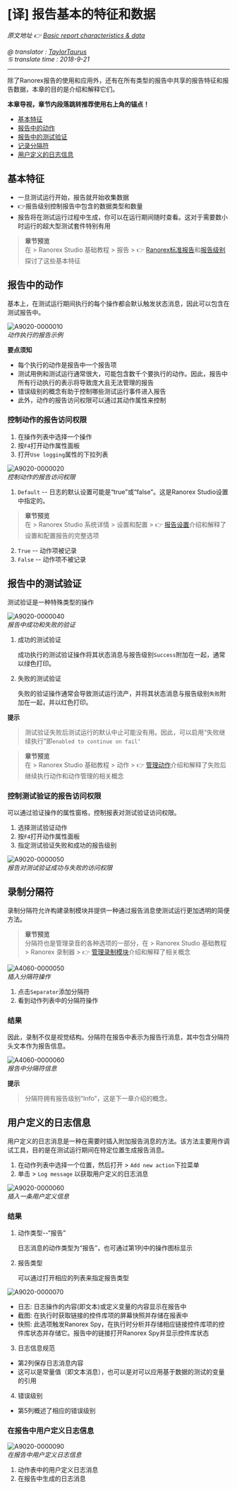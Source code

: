 # [译] 报告基本的特征和数据

*原文地址 👉 [Basic report characteristics & data][0]*

*@ translator : [TaylorTaurus](https://github.com/taylortaurus)*    
*♋ translate time : 2018-9-21*    

---

除了Ranorex报告的使用和应用外，还有在所有类型的报告中共享的报告特征和报告数据，本章的目的是介绍和解释它们。

**本章导视，章节内段落跳转推荐使用右上角的锚点！**

- [基本特征](#基本特征)
- [报告中的动作](#报告中的动作)
- [报告中的测试验证](#报告中的测试验证)
- [记录分隔符](#记录分隔符)
- [用户定义的日志信息](#用户定义的日志信息)

## 基本特征

- 一旦测试运行开始，报告就开始收集数据
- 👉报告级别控制报告中包含的数据类型和数量
- 报告将在测试运行过程中生成，你可以在运行期间随时查看。这对于需要数小时运行的超大型测试套件特别有用

> **章节预览**  
> 在 \> Ranorex Studio 基础教程 \> 报告 \> 👉 [Ranorex标准报告][1]和[报告级别][2]探讨了这些基本特征

## 报告中的动作

基本上，在测试运行期间执行的每个操作都会默认触发状态消息，因此可以包含在测试报告中。

![A9020-0000010](https://gitee.com/taylortaurus/RX_UserGuide_GitBook_Picbed/raw/master/Reporting/A9020-0000010.png)  
*动作执行的报告示例*

**要点须知** 
- 每个执行的动作是报告中一个报告项
- 测试用例和测试运行通常很大，可能包含数千个要执行的动作。因此，报告中所有行动执行的表示将导致庞大且无法管理的报告
- 错误级别的概念有助于控制哪些测试运行事件进入报告
- 此外，动作的报告访问权限可以通过其动作属性来控制

### 控制动作的报告访问权限

1. 在操作列表中选择一个操作
2. 按`F4`打开动作属性面板
3. 打开`Use logging`属性的下拉列表

![A9020-0000020](https://gitee.com/taylortaurus/RX_UserGuide_GitBook_Picbed/raw/master/Reporting/A9020-0000020.png)  
*控制动作的报告访问权限*  

1. `Default` -- 日志的默认设置可能是“true”或“false”。这是Ranorex Studio设置中指定的。

> **章节预览**  
> 在 \> Ranorex Studio 系统详情 \> 设置和配置 \> 👉 [报告设置][3]介绍和解释了设置和配置报告的完整选项

2. `True` -- 动作项被记录
3. `False` -- 动作项不被记录

## 报告中的测试验证

测试验证是一种特殊类型的操作

![A9020-0000040](https://gitee.com/taylortaurus/RX_UserGuide_GitBook_Picbed/raw/master/Reporting/A9020-0000040.png)  
*报告中成功和失败的验证*  

1. 成功的测试验证

    成功执行的测试验证操作将其状态消息与报告级别`Success`附加在一起，通常以绿色打印。

2. 失败的测试验证

    失败的验证操作通常会导致测试运行流产，并将其状态消息与报告级别`失败`附加在一起，并以红色打印。

**提示**  
> 测试验证失败后测试运行的默认中止可能没有用。因此，可以启用“失败继续执行”即`enabled to continue on fail’`


> **章节预览**  
> 在 \> Ranorex Studio 基础教程 \> 动作 \> 👉 [管理动作][4]介绍和解释了失败后继续执行动作和动作管理的相关概念


### 控制测试验证的报告访问权限

可以通过验证操作的属性窗格，控制报表对测试验证访问权限。

1. 选择测试验证动作
2. 按`F4`打开动作属性面板
3. 指定测试验证失败和成功的报告级别

![A9020-0000050](https://gitee.com/taylortaurus/RX_UserGuide_GitBook_Picbed/raw/master/Reporting/A9020-0000050.png)  
*报告对测试验证成功与失败的访问权限*  

## 录制分隔符

录制分隔符允许构建录制模块并提供一种通过报告消息使测试运行更加透明的简便方法。

> **章节预览**  
> 分隔符也是管理录音的各种选项的一部分，在 \> Ranorex Studio 基础教程 \> Ranorex 录制器 \> 👉 [管理录制模块][5]介绍和解释了相关概念

![A4060-0000050](https://gitee.com/taylortaurus/RX_UserGuide_GitBook_Picbed/raw/master/Reporting/A4060-0000050.png)  
*插入分隔符操作*  

1. 点击`Separator`添加分隔符
2. 看到动作列表中的分隔符操作

### 结果

因此，录制不仅是视觉结构。分隔符在报告中表示为报告行消息，其中包含分隔符头文本作为报告信息。

![A4060-0000060](https://gitee.com/taylortaurus/RX_UserGuide_GitBook_Picbed/raw/master/Reporting/A4060-0000060.png)  
*报告中分隔符信息*  

**提示**  
> 分隔符拥有报告级别“Info”，这是下一章介绍的概念。

## 用户定义的日志信息

用户定义的日志消息是一种在需要时插入附加报告消息的方法。该方法主要用作调试工具，目的是在测试运行期间在特定位置生成报告消息。

1. 在动作列表中选择一个位置，然后打开 > `Add new action`下拉菜单
2. 单击 > `Log message` 以获取用户定义的日志消息

![A9020-0000060](https://gitee.com/taylortaurus/RX_UserGuide_GitBook_Picbed/raw/master/Reporting/A9020-0000060.png)  
*插入一条用户定义信息*  

### 结果

1. 动作类型--“报告”

    日志消息的动作类型为“报告”，也可通过第1列中的操作图标显示

2. 报告类型

    可以通过打开相应的列表来指定报告类型

![A9020-0000070](https://gitee.com/taylortaurus/RX_UserGuide_GitBook_Picbed/raw/master/Reporting/A9020-0000070.png)  

- 日志: 日志操作的内容(即文本)或定义变量的内容显示在报告中
- 截图: 在执行时获取链接的控件库项的屏幕快照并存储在报表中
- 快照: 此选项触发Ranorex Spy，在执行时分析并存储相应链接控件库项的控件库状态并存储它。报告中的链接打开Ranorex Spy并显示控件库状态

3. 日志信息规范
   
- 第2列保存日志消息内容
- 这可以是常量值（即文本消息），也可以是对可以应用基于数据的测试的变量的引用

4. 错误级别

- 第5列概述了相应的错误级别

### 在报告中用户定义日志信息

![A9020-0000090](https://gitee.com/taylortaurus/RX_UserGuide_GitBook_Picbed/raw/master/Reporting/A9020-0000090.png)  
*在报告中用户定义日志信息*  

1. 动作表中的用户定义日志消息
2. 在报告中生成的日志消息


[0]: https://www.ranorex.com/help/latest/ranorex-studio-fundamentals/reporting/basic-report-characteristics-data/
[1]: .\[译]Ranorex标准报告.html
[2]: .\[译]报告等级概念.html
[3]: ..\\..\\..\\ranorex-studio-system-details/Settings_and_configuration/[译]报告设置.html
[4]: ..\\..\\Actions/[译]管理动作.html
[5]: ..\\..\\ranorex-recorder/[译]管理录制模块.html




